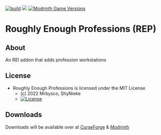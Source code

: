 [![build](https://img.shields.io/github/actions/workflow/status/Mrbysco/RoughlyEnoughProfessions/build.yml?label=Build%20and%20Maven&logo=github)](https://github.com/Mrbysco/RoughlyEnoughProfessions/actions/workflows/build.yml) 
[![](https://cf.way2muchnoise.eu/versions/Curseforge%20avaliable%20for_597988_all.svg)](https://www.curseforge.com/minecraft/mc-mods/roughly-enough-professions-rep)
[![Modrinth Game Versions](https://img.shields.io/modrinth/game-versions/roughly-enough-professions-rep?color=%2300AF5C&label=Modrinth%20avaliable%20for&logo=modrinth)](https://modrinth.com/mod/roughly-enough-professions-rep)
# Roughly Enough Professions (REP) #

## About ##
An REI addon that adds profession workstations

## License ##
* Roughly Enough Professions is licensed under the MIT License
  - (c) 2022 Mrbysco, ShyNieke
  - [![License](https://img.shields.io/badge/License-MIT-red.svg?style=flat)](http://opensource.org/licenses/MIT)

## Downloads ##
Downloads will be available over at [CurseForge](https://www.curseforge.com/minecraft/mc-mods/roughly-enough-professions-rep) & [Modrinth](https://modrinth.com/mod/roughly-enough-professions-rep)
